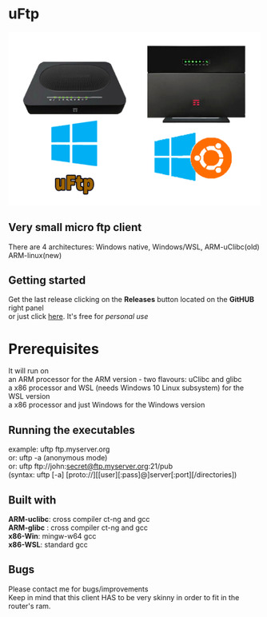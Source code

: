 # uFtp
![uftp.png](uftp.png)

## Very small micro ftp client
There are 4 architectures: Windows native, Windows/WSL, ARM-uClibc(old) ARM-linux(new)<BR>

## Getting started
Get the last release clicking on the **Releases** button located on the **GitHUB** right panel<BR>
or just click [here](https://github.com/uomoukko/uFtp/releases/). It's free for *personal use*<BR>

# Prerequisites
It will run on<BR>
an ARM processor for the ARM version - two flavours: uClibc and glibc<BR>
a x86 processor and WSL (needs Windows 10 Linux subsystem) for the WSL version<BR>
a x86 processor and just Windows for the Windows version<BR>

## Running the executables
example: uftp ftp.myserver.org<BR>
or: uftp -a (anonymous mode)<BR>
or: uftp ftp://john:secret@ftp.myserver.org:21/pub<BR>
\(syntax: uftp [-a] [proto://][[user][:pass]@]server[:port][/directories])<BR>

## Built with
**ARM-uclibc**: cross compiler ct-ng and gcc<BR>
**ARM-glibc** : cross compiler ct-ng and gcc<BR>
**x86-Win**: mingw-w64 gcc<BR>
**x86-WSL**: standard gcc<BR>

## Bugs
Please contact me for bugs/improvements<BR>
Keep in mind that this client HAS to be very skinny in order to fit in the router's ram.<BR>

